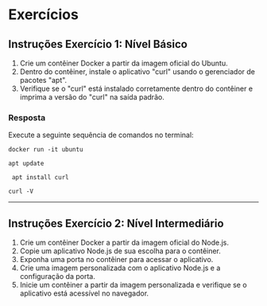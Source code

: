 # Exercícios

## Instruções Exercício 1: Nível Básico

1. Crie um contêiner Docker a partir da imagem oficial do Ubuntu.
2. Dentro do contêiner, instale o aplicativo "curl" usando o gerenciador de pacotes
"apt".
3. Verifique se o "curl" está instalado corretamente dentro do contêiner e imprima a
versão do "curl" na saída padrão.

### Resposta

Execute a seguinte sequência de comandos no terminal:

`docker run -it ubuntu`

`apt update`

` apt install curl`

`curl -V `

---

## Instruções Exercício 2: Nível Intermediário

1. Crie um contêiner Docker a partir da imagem oficial do Node.js.
2. Copie um aplicativo Node.js de sua escolha para o contêiner.
3. Exponha uma porta no contêiner para acessar o aplicativo.
4. Crie uma imagem personalizada com o aplicativo Node.js e a configuração da
porta.
5. Inicie um contêiner a partir da imagem personalizada e verifique se o aplicativo está
acessível no navegador.

